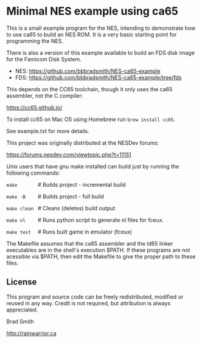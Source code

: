 # Minimal NES example using ca65

This is a small example program for the NES, intending to demonstrate how to use ca65 to build an NES ROM.
It is a very basic starting point for programming the NES.

There is also a version of this example available to build an FDS disk image for the Famicom Disk System.

* NES: https://github.com/bbbradsmith/NES-ca65-example
* FDS: https://github.com/bbbradsmith/NES-ca65-example/tree/fds

This depends on the CC65 toolchain, though it only uses the ca65 assembler, not the C compiler:

https://cc65.github.io/

To install cc65 on Mac OS using Homebrew run `brew install cc65`.

See example.txt for more details.

This project was originally distributed at the NESDev forums:

https://forums.nesdev.com/viewtopic.php?t=11151

Unix users that have gnu make installed can build just by running the following commands:

```make       ```    # Builds project - incremental build

```make -B    ```    # Builds project - full build

```make clean ```    # Cleans (deletes) build output

```make nl    ```    # Runs python script to generate nl files for fceux.

```make test  ```    # Runs built game in emulator (fceux)

The Makefile assumes that the ca65 assembler and the ld65 linker executables are in the shell's execution $PATH.
If these programs are not acessible via $PATH, then edit the Makefile to give the proper path to these files.

## License
This program and source code can be freely redistributed, modified or reused in any way.
Credit is not required, but attribution is always appreciated.

Brad Smith

http://rainwarrior.ca
